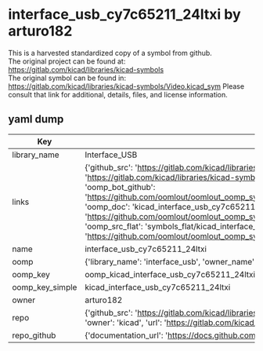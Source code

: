 # interface_usb_cy7c65211_24ltxi by arturo182  
This is a harvested standardized copy of a symbol from github.  
The original project can be found at:  
https://gitlab.com/kicad/libraries/kicad-symbols  
The original symbol can be found in:
https://gitlab.com/kicad/libraries/kicad-symbols/Video.kicad_sym
Please consult that link for additional, details, files, and license information.  
## yaml dump  
| Key | Value |  
| --- | --- |  
| library_name | Interface_USB |  
| links | {'github_src': 'https://gitlab.com/kicad/libraries/kicad-symbols/Video.kicad_sym', 'github_src_repo': 'https://gitlab.com/kicad/libraries/kicad-symbols', 'oomp_bot': 'kicad_interface_usb_cy7c65211_24ltxi/working', 'oomp_bot_github': 'https://github.com/oomlout/oomlout_oomp_symbol_bot/tree/main/kicad_interface_usb_cy7c65211_24ltxi/working', 'oomp_doc': 'kicad_interface_usb_cy7c65211_24ltxi/working', 'oomp_doc_github': 'https://github.com/oomlout/oomlout_oomp_symbol_doc/tree/main/kicad_interface_usb_cy7c65211_24ltxi/working', 'oomp_src_flat': 'symbols_flat/kicad_interface_usb_cy7c65211_24ltxi/working', 'oomp_src_flat_github': 'https://github.com/oomlout/oomlout_oomp_symbol_src/tree/main/kicad_interface_usb_cy7c65211_24ltxi/working'} |  
| name | interface_usb_cy7c65211_24ltxi |  
| oomp | {'library_name': 'interface_usb', 'owner_name': 'kicad', 'symbol_name': 'interface_usb_cy7c65211_24ltxi'} |  
| oomp_key | oomp_kicad_interface_usb_cy7c65211_24ltxi |  
| oomp_key_simple | kicad_interface_usb_cy7c65211_24ltxi |  
| owner | arturo182 |  
| repo | {'github_src': 'https://gitlab.com/kicad/libraries/kicad-symbols/Video.kicad_sym', 'name': 'libraries/kicad-symbols', 'owner': 'kicad', 'url': 'https://gitlab.com/kicad/libraries/kicad-symbols'} |  
| repo_github | {'documentation_url': 'https://docs.github.com/rest/repos/repos#get-a-repository', 'message': 'Not Found'} |  

